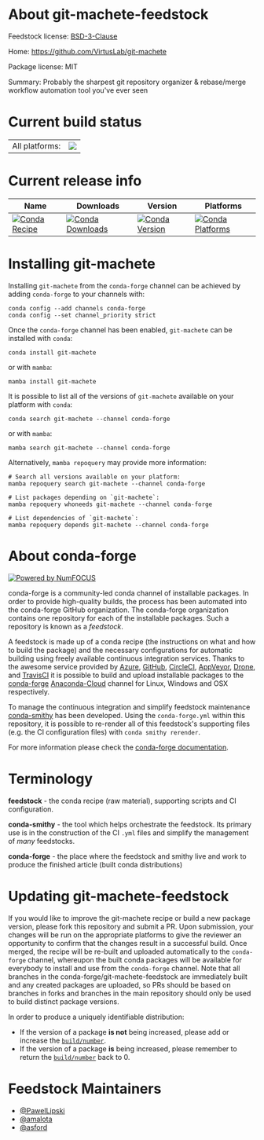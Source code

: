 About git-machete-feedstock
===========================

Feedstock license: [BSD-3-Clause](https://github.com/conda-forge/git-machete-feedstock/blob/main/LICENSE.txt)

Home: https://github.com/VirtusLab/git-machete

Package license: MIT

Summary: Probably the sharpest git repository organizer & rebase/merge workflow automation tool you've ever seen

Current build status
====================


<table><tr><td>All platforms:</td>
    <td>
      <a href="https://dev.azure.com/conda-forge/feedstock-builds/_build/latest?definitionId=12201&branchName=main">
        <img src="https://dev.azure.com/conda-forge/feedstock-builds/_apis/build/status/git-machete-feedstock?branchName=main">
      </a>
    </td>
  </tr>
</table>

Current release info
====================

| Name | Downloads | Version | Platforms |
| --- | --- | --- | --- |
| [![Conda Recipe](https://img.shields.io/badge/recipe-git--machete-green.svg)](https://anaconda.org/conda-forge/git-machete) | [![Conda Downloads](https://img.shields.io/conda/dn/conda-forge/git-machete.svg)](https://anaconda.org/conda-forge/git-machete) | [![Conda Version](https://img.shields.io/conda/vn/conda-forge/git-machete.svg)](https://anaconda.org/conda-forge/git-machete) | [![Conda Platforms](https://img.shields.io/conda/pn/conda-forge/git-machete.svg)](https://anaconda.org/conda-forge/git-machete) |

Installing git-machete
======================

Installing `git-machete` from the `conda-forge` channel can be achieved by adding `conda-forge` to your channels with:

```
conda config --add channels conda-forge
conda config --set channel_priority strict
```

Once the `conda-forge` channel has been enabled, `git-machete` can be installed with `conda`:

```
conda install git-machete
```

or with `mamba`:

```
mamba install git-machete
```

It is possible to list all of the versions of `git-machete` available on your platform with `conda`:

```
conda search git-machete --channel conda-forge
```

or with `mamba`:

```
mamba search git-machete --channel conda-forge
```

Alternatively, `mamba repoquery` may provide more information:

```
# Search all versions available on your platform:
mamba repoquery search git-machete --channel conda-forge

# List packages depending on `git-machete`:
mamba repoquery whoneeds git-machete --channel conda-forge

# List dependencies of `git-machete`:
mamba repoquery depends git-machete --channel conda-forge
```


About conda-forge
=================

[![Powered by
NumFOCUS](https://img.shields.io/badge/powered%20by-NumFOCUS-orange.svg?style=flat&colorA=E1523D&colorB=007D8A)](https://numfocus.org)

conda-forge is a community-led conda channel of installable packages.
In order to provide high-quality builds, the process has been automated into the
conda-forge GitHub organization. The conda-forge organization contains one repository
for each of the installable packages. Such a repository is known as a *feedstock*.

A feedstock is made up of a conda recipe (the instructions on what and how to build
the package) and the necessary configurations for automatic building using freely
available continuous integration services. Thanks to the awesome service provided by
[Azure](https://azure.microsoft.com/en-us/services/devops/), [GitHub](https://github.com/),
[CircleCI](https://circleci.com/), [AppVeyor](https://www.appveyor.com/),
[Drone](https://cloud.drone.io/welcome), and [TravisCI](https://travis-ci.com/)
it is possible to build and upload installable packages to the
[conda-forge](https://anaconda.org/conda-forge) [Anaconda-Cloud](https://anaconda.org/)
channel for Linux, Windows and OSX respectively.

To manage the continuous integration and simplify feedstock maintenance
[conda-smithy](https://github.com/conda-forge/conda-smithy) has been developed.
Using the ``conda-forge.yml`` within this repository, it is possible to re-render all of
this feedstock's supporting files (e.g. the CI configuration files) with ``conda smithy rerender``.

For more information please check the [conda-forge documentation](https://conda-forge.org/docs/).

Terminology
===========

**feedstock** - the conda recipe (raw material), supporting scripts and CI configuration.

**conda-smithy** - the tool which helps orchestrate the feedstock.
                   Its primary use is in the construction of the CI ``.yml`` files
                   and simplify the management of *many* feedstocks.

**conda-forge** - the place where the feedstock and smithy live and work to
                  produce the finished article (built conda distributions)


Updating git-machete-feedstock
==============================

If you would like to improve the git-machete recipe or build a new
package version, please fork this repository and submit a PR. Upon submission,
your changes will be run on the appropriate platforms to give the reviewer an
opportunity to confirm that the changes result in a successful build. Once
merged, the recipe will be re-built and uploaded automatically to the
`conda-forge` channel, whereupon the built conda packages will be available for
everybody to install and use from the `conda-forge` channel.
Note that all branches in the conda-forge/git-machete-feedstock are
immediately built and any created packages are uploaded, so PRs should be based
on branches in forks and branches in the main repository should only be used to
build distinct package versions.

In order to produce a uniquely identifiable distribution:
 * If the version of a package **is not** being increased, please add or increase
   the [``build/number``](https://docs.conda.io/projects/conda-build/en/latest/resources/define-metadata.html#build-number-and-string).
 * If the version of a package **is** being increased, please remember to return
   the [``build/number``](https://docs.conda.io/projects/conda-build/en/latest/resources/define-metadata.html#build-number-and-string)
   back to 0.

Feedstock Maintainers
=====================

* [@PawelLipski](https://github.com/PawelLipski/)
* [@amalota](https://github.com/amalota/)
* [@asford](https://github.com/asford/)

